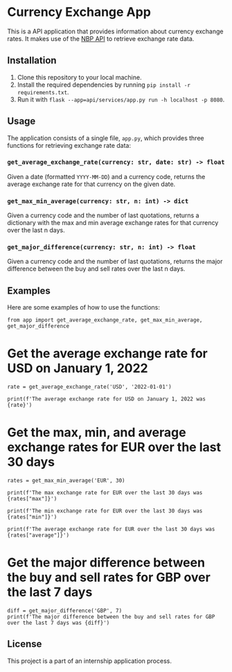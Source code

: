 Currency Exchange App
=====================

This is a API application that provides information about currency exchange rates. It makes use of the [NBP API](http://api.nbp.pl/) to retrieve exchange rate data.

Installation
------------

1.  Clone this repository to your local machine.
2.  Install the required dependencies by running `pip install -r requirements.txt`.
3.  Run it with `flask --app=api/services/app.py run -h localhost -p 8080`.

Usage
-----

The application consists of a single file, `app.py`, which provides three functions for retrieving exchange rate data:

### `get_average_exchange_rate(currency: str, date: str) -> float`

Given a date (formatted `YYYY-MM-DD`) and a currency code, returns the average exchange rate for that currency on the given date.

### `get_max_min_average(currency: str, n: int) -> dict`

Given a currency code and the number of last quotations, returns a dictionary with the max and min average exchange rates for that currency over the last n days.

### `get_major_difference(currency: str, n: int) -> float`

Given a currency code and the number of last quotations, returns the major difference between the buy and sell rates over the last n days.


Examples
--------



Here are some examples of how to use the functions:

```python:
from app import get_average_exchange_rate, get_max_min_average, get_major_difference
```

# Get the average exchange rate for USD on January 1, 2022

```python:
rate = get_average_exchange_rate('USD', '2022-01-01')

print(f'The average exchange rate for USD on January 1, 2022 was {rate}')
```

# Get the max, min, and average exchange rates for EUR over the last 30 days

```python:
rates = get_max_min_average('EUR', 30)

print(f'The max exchange rate for EUR over the last 30 days was {rates["max"]}')

print(f'The min exchange rate for EUR over the last 30 days was {rates["min"]}')

print(f'The average exchange rate for EUR over the last 30 days was {rates["average"]}')
```

# Get the major difference between the buy and sell rates for GBP over the last 7 days

```python:
diff = get_major_difference('GBP', 7)
print(f'The major difference between the buy and sell rates for GBP over the last 7 days was {diff}')
```

License
-------

This project is a part of an internship application process.